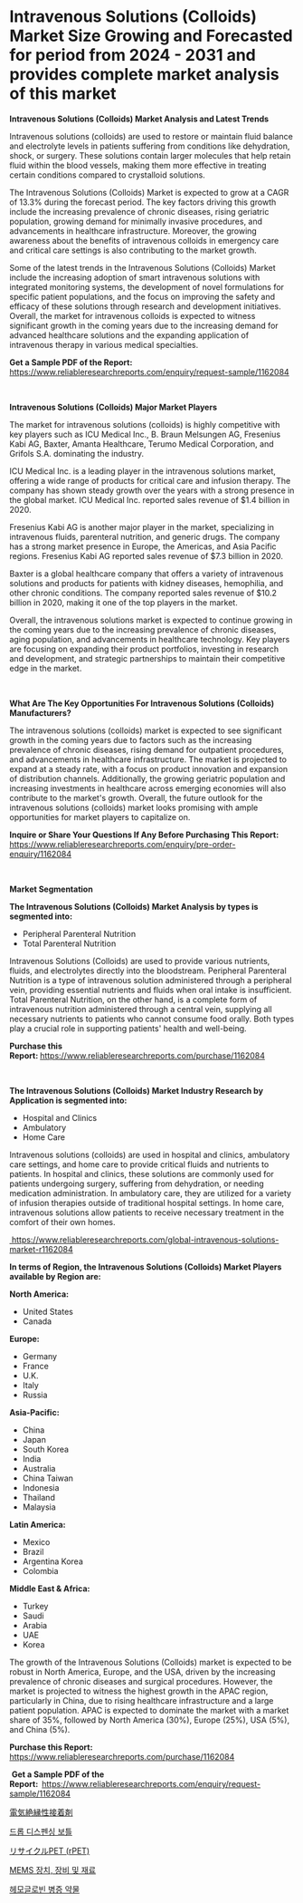 <p><h1>Intravenous Solutions (Colloids) Market Size Growing and Forecasted for period from 2024 - 2031 and provides complete market analysis of this market</h1></p><p><strong>Intravenous Solutions (Colloids) Market Analysis and Latest Trends</strong></p>
<p><p>Intravenous solutions (colloids) are used to restore or maintain fluid balance and electrolyte levels in patients suffering from conditions like dehydration, shock, or surgery. These solutions contain larger molecules that help retain fluid within the blood vessels, making them more effective in treating certain conditions compared to crystalloid solutions.</p><p>The Intravenous Solutions (Colloids) Market is expected to grow at a CAGR of 13.3% during the forecast period. The key factors driving this growth include the increasing prevalence of chronic diseases, rising geriatric population, growing demand for minimally invasive procedures, and advancements in healthcare infrastructure. Moreover, the growing awareness about the benefits of intravenous colloids in emergency care and critical care settings is also contributing to the market growth.</p><p>Some of the latest trends in the Intravenous Solutions (Colloids) Market include the increasing adoption of smart intravenous solutions with integrated monitoring systems, the development of novel formulations for specific patient populations, and the focus on improving the safety and efficacy of these solutions through research and development initiatives. Overall, the market for intravenous colloids is expected to witness significant growth in the coming years due to the increasing demand for advanced healthcare solutions and the expanding application of intravenous therapy in various medical specialties.</p></p>
<p><strong>Get a Sample PDF of the Report:&nbsp;</strong> <a href="https://www.reliableresearchreports.com/enquiry/request-sample/1162084">https://www.reliableresearchreports.com/enquiry/request-sample/1162084</a></p>
<p>&nbsp;</p>
<p><strong>Intravenous Solutions (Colloids) Major Market Players</strong></p>
<p><p>The market for intravenous solutions (colloids) is highly competitive with key players such as ICU Medical Inc., B. Braun Melsungen AG, Fresenius Kabi AG, Baxter, Amanta Healthcare, Terumo Medical Corporation, and Grifols S.A. dominating the industry.</p><p>ICU Medical Inc. is a leading player in the intravenous solutions market, offering a wide range of products for critical care and infusion therapy. The company has shown steady growth over the years with a strong presence in the global market. ICU Medical Inc. reported sales revenue of $1.4 billion in 2020.</p><p>Fresenius Kabi AG is another major player in the market, specializing in intravenous fluids, parenteral nutrition, and generic drugs. The company has a strong market presence in Europe, the Americas, and Asia Pacific regions. Fresenius Kabi AG reported sales revenue of $7.3 billion in 2020.</p><p>Baxter is a global healthcare company that offers a variety of intravenous solutions and products for patients with kidney diseases, hemophilia, and other chronic conditions. The company reported sales revenue of $10.2 billion in 2020, making it one of the top players in the market.</p><p>Overall, the intravenous solutions market is expected to continue growing in the coming years due to the increasing prevalence of chronic diseases, aging population, and advancements in healthcare technology. Key players are focusing on expanding their product portfolios, investing in research and development, and strategic partnerships to maintain their competitive edge in the market.</p></p>
<p>&nbsp;</p>
<p><strong>What Are The Key Opportunities For Intravenous Solutions (Colloids) Manufacturers?</strong></p>
<p><p>The intravenous solutions (colloids) market is expected to see significant growth in the coming years due to factors such as the increasing prevalence of chronic diseases, rising demand for outpatient procedures, and advancements in healthcare infrastructure. The market is projected to expand at a steady rate, with a focus on product innovation and expansion of distribution channels. Additionally, the growing geriatric population and increasing investments in healthcare across emerging economies will also contribute to the market's growth. Overall, the future outlook for the intravenous solutions (colloids) market looks promising with ample opportunities for market players to capitalize on.</p></p>
<p><strong>Inquire or Share Your Questions If Any Before Purchasing This Report:</strong> <a href="https://www.reliableresearchreports.com/enquiry/pre-order-enquiry/1162084">https://www.reliableresearchreports.com/enquiry/pre-order-enquiry/1162084</a></p>
<p>&nbsp;</p>
<p><strong>Market Segmentation</strong></p>
<p><strong>The Intravenous Solutions (Colloids) Market Analysis by types is segmented into:</strong></p>
<p><ul><li>Peripheral Parenteral Nutrition</li><li>Total Parenteral Nutrition</li></ul></p>
<p><p>Intravenous Solutions (Colloids) are used to provide various nutrients, fluids, and electrolytes directly into the bloodstream. Peripheral Parenteral Nutrition is a type of intravenous solution administered through a peripheral vein, providing essential nutrients and fluids when oral intake is insufficient. Total Parenteral Nutrition, on the other hand, is a complete form of intravenous nutrition administered through a central vein, supplying all necessary nutrients to patients who cannot consume food orally. Both types play a crucial role in supporting patients' health and well-being.</p></p>
<p><strong>Purchase this Report:&nbsp;</strong><a href="https://www.reliableresearchreports.com/purchase/1162084">https://www.reliableresearchreports.com/purchase/1162084</a></p>
<p>&nbsp;</p>
<p><strong>The Intravenous Solutions (Colloids) Market Industry Research by Application is segmented into:</strong></p>
<p><ul><li>Hospital and Clinics</li><li>Ambulatory</li><li>Home Care</li></ul></p>
<p><p>Intravenous solutions (colloids) are used in hospital and clinics, ambulatory care settings, and home care to provide critical fluids and nutrients to patients. In hospital and clinics, these solutions are commonly used for patients undergoing surgery, suffering from dehydration, or needing medication administration. In ambulatory care, they are utilized for a variety of infusion therapies outside of traditional hospital settings. In home care, intravenous solutions allow patients to receive necessary treatment in the comfort of their own homes.</p></p>
<p><a href="https://www.reliableresearchreports.com/global-intravenous-solutions-market-r1162084">&nbsp;https://www.reliableresearchreports.com/global-intravenous-solutions-market-r1162084</a></p>
<p><strong>In terms of Region, the Intravenous Solutions (Colloids) Market Players available by Region are:</strong></p>
<p>
    <p> <strong> North America: </strong>
        <ul>
            <li>United States</li>
            <li>Canada</li>
        </ul>
        </p> 
    <p> <strong> Europe: </strong>
        <ul>
            <li>Germany</li>
            <li>France</li>
            <li>U.K.</li>
            <li>Italy</li>
            <li>Russia</li>
        </ul>
        </p> 
    <p> <strong> Asia-Pacific: </strong>
        <ul>
            <li>China</li>
            <li>Japan</li>
            <li>South Korea</li>
            <li>India</li>
            <li>Australia</li>
            <li>China Taiwan</li>
            <li>Indonesia</li>
            <li>Thailand</li>
            <li>Malaysia</li>
        </ul>
        </p> 
    <p> <strong> Latin America: </strong>
        <ul>
            <li>Mexico</li>
            <li>Brazil</li>
            <li>Argentina Korea</li>
            <li>Colombia</li>
        </ul>
        </p> 
    <p> <strong> Middle East & Africa: </strong>
        <ul>
            <li>Turkey</li>
            <li>Saudi</li>
            <li>Arabia</li>
            <li>UAE</li>
            <li>Korea</li>
        </ul>
    </p>
    </p>
<p><p>The growth of the Intravenous Solutions (Colloids) market is expected to be robust in North America, Europe, and the USA, driven by the increasing prevalence of chronic diseases and surgical procedures. However, the market is projected to witness the highest growth in the APAC region, particularly in China, due to rising healthcare infrastructure and a large patient population. APAC is expected to dominate the market with a market share of 35%, followed by North America (30%), Europe (25%), USA (5%), and China (5%).</p></p>
<p><strong>Purchase this Report: </strong><a href="https://www.reliableresearchreports.com/purchase/1162084">https://www.reliableresearchreports.com/purchase/1162084</a></p>
<p>&nbsp;<strong>Get a Sample PDF of the Report:&nbsp;&nbsp;</strong><a href="https://www.reliableresearchreports.com/enquiry/request-sample/1162084">https://www.reliableresearchreports.com/enquiry/request-sample/1162084</a></p>
<p><strong></strong></p>
<p><p><a href="https://github.com/EstelWisozk1/Market-Research-Report-List-1/blob/main/161763097972.md">電気絶縁性接着剤</a></p><p><a href="https://medium.com/@ukaszduda1/%EB%93%9C%EB%A1%AD-%EB%94%94%EC%8A%A4%ED%8E%9C%EC%8B%B1-%EB%B3%91-%EC%8B%9C%EC%9E%A5%EC%9D%80-%EC%8B%9C%EC%9E%A5-%EC%A0%90%EC%9C%A0%EC%9C%A8-%EC%8B%9C%EC%9E%A5-%EB%8F%99%ED%96%A5-%EB%B0%8F-%EC%8B%9C%EC%9E%A5-%EC%84%B1%EC%9E%A5%EC%97%90-%EB%8C%80%ED%95%9C-%EC%A0%95%EB%B3%B4%EB%A5%BC-%EC%A0%9C%EA%B3%B5%ED%95%A9%EB%8B%88%EB%8B%A4-ea63b59aba89">드롭 디스펜싱 보틀</a></p><p><a href="https://medium.com/@elmorunolfsson2023/%E5%86%8D%E7%94%9Fpet-rpet-%E5%B8%82%E5%A0%B4-2031%E5%B9%B4%E3%81%BE%E3%81%A7%E3%81%AE%E6%88%90%E5%8A%9F%E3%81%99%E3%82%8B%E3%83%93%E3%82%B8%E3%83%8D%E3%82%B9%E6%88%A6%E7%95%A5%E3%81%AE%E9%8D%B5%E3%82%92%E4%BA%88%E6%B8%AC-a30f494c154b">リサイクルPET (rPET)</a></p><p><a href="https://medium.com/@guyeichert86/mems-%EC%9E%A5%EC%B9%98-%EC%9E%A5%EB%B9%84-%EB%B0%8F-%EC%86%8C%EC%9E%AC-%EC%8B%9C%EC%9E%A5-%EB%8F%99%ED%96%A5-%EC%8B%9C%EC%9E%A5-%EB%8F%99%ED%96%A5-%EC%84%B1%EC%9E%A5-2024%EB%85%84%EB%B6%80%ED%84%B0-2031%EB%85%84%EA%B9%8C%EC%A7%80-%EC%98%88%EC%B8%A1%EB%90%9C-%EA%B2%83-0799b5a3af92">MEMS 장치, 장비 및 재료</a></p><p><a href="https://github.com/emakpiahsopiah/Market-Research-Report-List-1/blob/main/712326689467.md">헤모글로빈 병증 약물</a></p></p>